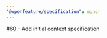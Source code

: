 ```yaml
---
"@openfeature/specification": minor
---
```


[#60](https://github.com/open-feature/spec/pull/60) - Add initial context specification
